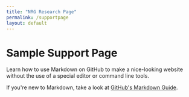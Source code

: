```yaml
---
title: "NRG Research Page"
permalink: /supportpage
layout: default
---
```



# Sample Support Page  

Learn how to use Markdown on GitHub to make a nice-looking website without
the use of a special editor or command line tools.

If you're new to Markdown, take a look at
[GitHub's Markdown Guide](https://guides.github.com/features/mastering-markdown/).

